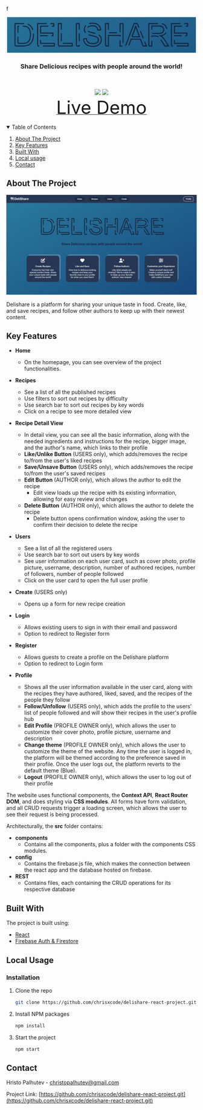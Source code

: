 f<!-- PROJECT LOGO -->
<br />
<p align="center">
  <a href="https://github.com/chrisxcode/delishare-react-project.git">
    <img src="./public/delishare-logo.png" alt="Logo" width="500">
  </a>

  <h3 align="center">Share Delicious recipes with people around the world!</h3>

  <p align="center">
    <br />
    <br />
    <img width ='46px' src ='https://raw.githubusercontent.com/rahulbanerjee26/githubAboutMeGenerator/main/icons/reactjs.svg'>
    <img width ='46px' src ='https://github.com/rahulbanerjee26/githubProfileReadmeGenerator/blob/main/icons/firebase.svg'>
    <br />
    <a href="https://delishare-react-project.web.app/"><font size="10">Live Demo</font></a>
  </p>
</p>



<!-- TABLE OF CONTENTS -->
<details open="open">
  <summary>Table of Contents</summary>
  <ol>
    <li><a href="#about-the-project">About The Project</a></li>
    <li><a href="#built-with">Key Features</a></li>
    <li><a href="#built-with">Built With</a></li>
    <li><a href="#local-usage">Local usage</a></li>
    <li><a href="#contact">Contact</a></li>
  </ol>
</details>



<!-- ABOUT THE PROJECT -->
## About The Project

![App Screen Shot][app-screenshot]

Delishare is a platform for sharing your unique taste in food. Create, like, and save recipes, and follow other authors to keep up with their newest content.

## Key Features

* **Home**
    * On the homepage, you can see overview of the project functionalities.

* **Recipes**
    * See a list of all the published recipes
    * Use filters to sort out recipes by difficulty
    * Use search bar to sort out recipes by key words
    * Click on a recipe to see more detailed view

* **Recipe Detail View**
    * In detail view, you can see all the basic information, along with the needed ingredients and instructions for the recipe, bigger image, and the author's name, which links to their profile
    * **Like/Unlike Button** (USERS only), which adds/removes the recipe to/from the user's liked recipes
    * **Save/Unsave Button** (USERS only), which adds/removes the recipe to/from the user's saved recipes
    * **Edit Button** (AUTHOR only), which allows the author to edit the recipe
        * Edit view loads up the recipe with its existing information, allowing for easy review and changes
    * **Delete Button** (AUTHOR only), which allows the author to delete the recipe
        * Delete button opens confirmation window, asking the user to confirm their decision to delete the recipe
    
* **Users**
    * See a list of all the registered users
    * Use search bar to sort out users by key words
    * See user information on each user card, such as cover photo, profile picture, username, description, number of authored recipes, number of followers, number of people followed
    * Click on the user card to open the full user profile

* **Create** (USERS only)
    * Opens up a form for new recipe creation

* **Login**
    * Allows existing users to sign in with their email and password
    * Option to redirect to Register form

* **Register**
    * Allows guests to create a profile on the Delishare platform
    * Option to redirect to Login form

* **Profile**
    * Shows all the user information available in the user card, along with the recipes they have authored, liked, saved, and the recipes of the people they follow
    * **Follow/Unfollow** (USERS only), which adds the profile to the users' list of people followed and will show their recipes in the user's profile hub
    * **Edit Profile** (PROFILE OWNER only), which allows the user to customize their cover photo, profile picture, username and description
    * **Change theme** (PROFILE OWNER only), which allows the user to customize the theme of the website. Any time the user is logged in, the platform will be themed according to the preference saved in their profile. Once the user logs out, the platform reverts to the default theme (Blue).
    * **Logout** (PROFILE OWNER only), which allows the user to log out of their profile

The website uses functional components, the **Context API**, **React Router DOM**, and does styling via **CSS modules**. All forms have form validation, and all CRUD requests trigger a loading screen, which allows the user to see their request is being processed.

Architecturally, the **src** folder contains:

* **components**
    * Contains all the components, plus a folder with the components CSS modules.
* **config**
    * Contains the firebase.js file, which makes the connection between the react app and the database hosted on firebase.
* **REST**
    * Contains files, each containing the CRUD operations for its respective database


## Built With

The project is built using:
* [React](https://reactjs.org/)
* [Firebase Auth & Firestore](https://firebase.google.com/)

<!-- GETTING STARTED -->
## Local Usage


### Installation

1. Clone the repo
   ```sh
   git clone https://github.com/chrisxcode/delishare-react-project.git
   ```
2. Install NPM packages
   ```sh
   npm install
   ```
3. Start the project
   ```sh
   npm start
   ```


<!-- CONTACT -->
## Contact

Hristo Palhutev - christopalhutev@gmail.com

Project Link: [https://github.com/chrisxcode/delishare-react-project.git](https://github.com/chrisxcode/delishare-react-project.git)



[app-screenshot]: public/screenshot.png
